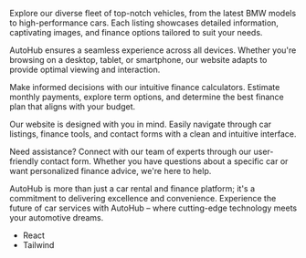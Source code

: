 Explore our diverse fleet of top-notch vehicles, from the latest BMW models to high-performance cars. Each listing showcases detailed information, captivating images, and finance options tailored to suit your needs.

AutoHub ensures a seamless experience across all devices. Whether you're browsing on a desktop, tablet, or smartphone, our website adapts to provide optimal viewing and interaction.

Make informed decisions with our intuitive finance calculators. Estimate monthly payments, explore term options, and determine the best finance plan that aligns with your budget.

Our website is designed with you in mind. Easily navigate through car listings, finance tools, and contact forms with a clean and intuitive interface.

Need assistance? Connect with our team of experts through our user-friendly contact form. Whether you have questions about a specific car or want personalized finance advice, we're here to help.

AutoHub is more than just a car rental and finance platform; it's a commitment to delivering excellence and convenience. Experience the future of car services with AutoHub – where cutting-edge technology meets your automotive dreams.

- React
- Tailwind
